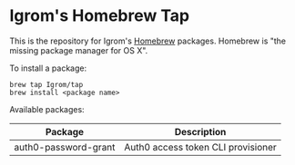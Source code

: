 Igrom's Homebrew Tap
===
This is the repository for Igrom's [Homebrew](http://brew.sh/) packages. Homebrew is "the missing package manager for OS X".

To install a package:

```
brew tap Igrom/tap
brew install <package name>
```

Available packages:

Package|Description
---|---
auth0-password-grant|Auth0 access token CLI provisioner
